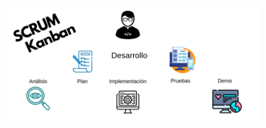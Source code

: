 <h1 class="title" style="display:none">Proceso tradicional de despliegue </h1>

<img src="media\images\despliegue-tradicional-desarrollo.png" alt="Proceso Tradicional de Despliegue" style="margin: 15px 0px;
                                                                            background: none;
                                                                            border: 0;
                                                                            box-shadow: none;">